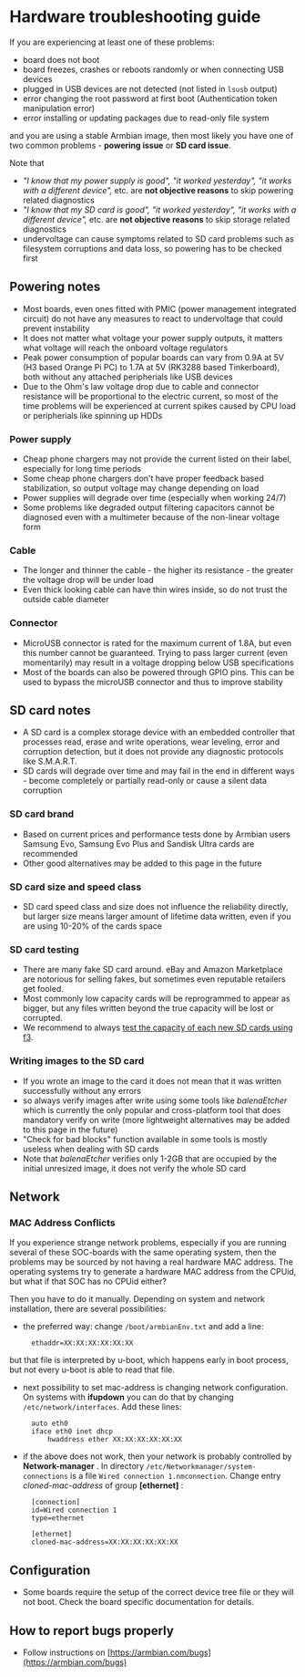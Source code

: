 # Hardware troubleshooting guide

If you are experiencing at least one of these problems:

- board does not boot
- board freezes, crashes or reboots randomly or when connecting USB devices
- plugged in USB devices are not detected (not listed in `lsusb` output)
- error changing the root password at first boot (Authentication token manipulation error)
- error installing or updating packages due to read-only file system

and you are using a stable Armbian image, then most likely you have one of two common problems - **powering issue** or **SD card issue**.

Note that

- _"I know that my power supply is good", "it worked yesterday", "it works with a different device",_ etc. are **not objective reasons** to skip powering related diagnostics
- _"I know that my SD card is good", "it worked yesterday", "it works with a different device",_ etc. are **not objective reasons** to skip storage related diagnostics
- undervoltage can cause symptoms related to SD card problems such as filesystem corruptions and data loss, so powering has to be checked first

## Powering notes

- Most boards, even ones fitted with PMIC (power management integrated circuit) do not have any measures to react to undervoltage that could prevent instability
- It does not matter what voltage your power supply outputs, it matters what voltage will reach the onboard voltage regulators
- Peak power consumption of popular boards can vary from 0.9A at 5V (H3 based Orange Pi PC) to 1.7A at 5V (RK3288 based Tinkerboard), both without any attached peripherials like USB devices
- Due to the Ohm's law voltage drop due to cable and connector resistance will be proportional to the electric current, so most of the time problems will be experienced at current spikes caused by CPU load or peripherials like spinning up HDDs

### Power supply

- Cheap phone chargers may not provide the current listed on their label, especially for long time periods
- Some cheap phone chargers don't have proper feedback based stabilization, so output voltage may change depending on load
- Power supplies will degrade over time (especially when working 24/7)
- Some problems like degraded output filtering capacitors cannot be diagnosed even with a multimeter because of the non-linear voltage form

### Cable

- The longer and thinner the cable - the higher its resistance - the greater the voltage drop will be under load
- Even thick looking cable can have thin wires inside, so do not trust the outside cable diameter

### Connector

- MicroUSB connector is rated for the maximum current of 1.8A, but even this number cannot be guaranteed. Trying to pass larger current (even momentarily) may result in a voltage dropping below USB specifications
- Most of the boards can also be powered through GPIO pins. This can be used to bypass the microUSB connector and thus to improve stability

## SD card notes

- A SD card is a complex storage device with an embedded controller that processes read, erase and write operations, wear leveling, error and corruption detection, but it does not provide any diagnostic protocols like S.M.A.R.T.
- SD cards will degrade over time and may fail in the end in different ways - become completely or partially read-only or cause a silent data corruption

### SD card brand

- Based on current prices and performance tests done by Armbian users Samsung Evo, Samsung Evo Plus and Sandisk Ultra cards are recommended
- Other good alternatives may be added to this page in the future

### SD card size and speed class

- SD card speed class and size does not influence the reliability directly, but larger size means larger amount of lifetime data written, even if you are using 10-20% of the cards space

### SD card testing

- There are many fake SD card around. eBay and Amazon Marketplace are notorious for selling fakes, but sometimes even reputable retailers get fooled.
- Most commonly low capacity cards will be reprogrammed to appear as bigger, but any files written beyond the true capacity will be lost or corrupted.
- We recommend to always [test the capacity of each new SD cards using f3](https://fight-flash-fraud.readthedocs.io/en/latest/usage.html).

### Writing images to the SD card

- If you wrote an image to the card it does not mean that it was written successfully without any errors
- so always verify images after write using some tools like _balenaEtcher_ which is currently the only popular and cross-platform tool that does mandatory verify on write (more lightweight alternatives may be added to this page in the future)
- "Check for bad blocks" function available in some tools is mostly useless when dealing with SD cards
- Note that _balenaEtcher_ verifies only 1-2GB that are occupied by the initial unresized image, it does not verify the whole SD card

## Network

### MAC Address Conflicts

If you experience strange network problems, especially if you are running several of these SOC-boards with the same operating system, then the problems may be sourced by not having a real hardware MAC address. The operating systems try to generate a hardware MAC address from the CPUid, but what if that SOC has no CPUid either?

Then you have to do it manually. Depending on system and network installation, there are several possibilities:

- the preferred way: change `/boot/armbianEnv.txt` and add a line:

        ethaddr=XX:XX:XX:XX:XX:XX

but that file is interpreted by u-boot, which happens early in boot process, but not every u-boot is able to read that file.

- next possibility to set mac-address is changing network configuration. On systems with **ifupdown** you can do that by changing `/etc/network/interfaces`. Add these lines:

        auto eth0
        iface eth0 inet dhcp
            hwaddress ether XX:XX:XX:XX:XX:XX

- if the above does not work, then your network is probably controlled by **Network-manager** . In directory `/etc/Networkmanager/system-connections` is a file `Wired connection 1.nmconnection`. Change entry _cloned-mac-address_ of group **[ethernet]** :

        [connection]
        id=Wired connection 1
        type=ethernet

        [ethernet]
        cloned-mac-address=XX:XX:XX:XX:XX:XX

## Configuration

- Some boards require the setup of the correct device tree file or they will not boot. Check the board specific documentation for details.

## How to report bugs properly

- Follow instructions on [https://armbian.com/bugs](https://armbian.com/bugs)
